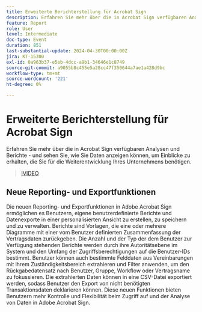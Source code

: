 ```yaml
---
title: Erweiterte Berichterstellung für Acrobat Sign
description: Erfahren Sie mehr über die in Acrobat Sign verfügbaren Analysen und Berichte - und sehen Sie, wie Sie Daten anzeigen können, um Einblicke zu erhalten, die Sie für die Weiterentwicklung Ihres Unternehmens benötigen.
feature: Report
role: User
level: Intermediate
doc-type: Event
duration: 851
last-substantial-update: 2024-04-30T00:00:00Z
jira: KT-15300
exl-id: 0a963b37-e5eb-4dcc-a9b1-34646e1c8749
source-git-commit: a9055b8c455e5a28cc47f350644a7ae1a428d9bc
workflow-type: tm+mt
source-wordcount: '221'
ht-degree: 0%

---
```


# Erweiterte Berichterstellung für Acrobat Sign

Erfahren Sie mehr über die in Acrobat Sign verfügbaren Analysen und Berichte - und sehen Sie, wie Sie Daten anzeigen können, um Einblicke zu erhalten, die Sie für die Weiterentwicklung Ihres Unternehmens benötigen.

>[!VIDEO](https://video.tv.adobe.com/v/3428191/?learn=on)

## Neue Reporting- und Exportfunktionen

Die neuen Reporting- und Exportfunktionen in Adobe Acrobat Sign ermöglichen es Benutzern, eigene benutzerdefinierte Berichte und Datenexporte in einer personalisierten Ansicht zu erstellen, zu speichern und zu verwalten. Berichte sind Vorlagen, die eine oder mehrere Diagramme mit einer vom Benutzer definierten Zusammenfassung der Vertragsdaten zurückgeben. Die Anzahl und der Typ der dem Benutzer zur Verfügung stehenden Berichte werden durch ihre Autoritätsebene im System und den Umfang der Zugriffsberechtigungen auf die Benutzer-IDs bestimmt. Benutzer können auch bestimmte Felddaten aus Vereinbarungen mit ihrem Zuständigkeitsbereich extrahieren und Filter anwenden, um den Rückgabedatensatz nach Benutzer, Gruppe, Workflow oder Vertragsname zu fokussieren. Die extrahierten Daten können in eine CSV-Datei exportiert werden, sodass Benutzer den Export von nicht benötigten Transaktionsdaten deklarieren können. Diese neuen Funktionen bieten Benutzern mehr Kontrolle und Flexibilität beim Zugriff auf und der Analyse von Daten in Adobe Acrobat Sign.
